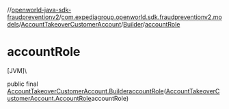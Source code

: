 //[openworld-java-sdk-fraudpreventionv2](../../../../index.md)/[com.expediagroup.openworld.sdk.fraudpreventionv2.models](../../index.md)/[AccountTakeoverCustomerAccount](../index.md)/[Builder](index.md)/[accountRole](account-role.md)

# accountRole

[JVM]\

public final [AccountTakeoverCustomerAccount.Builder](index.md)[accountRole](account-role.md)([AccountTakeoverCustomerAccount.AccountRole](../-account-role/index.md)accountRole)
